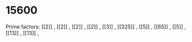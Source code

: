 # 15600

Prime factors: [[2]] , [[2]] , [[2]] , [[2]] , [[3]] , [[325]] , [[5]] , [[65]] , [[5]] , [[13]] , [[13]] , 